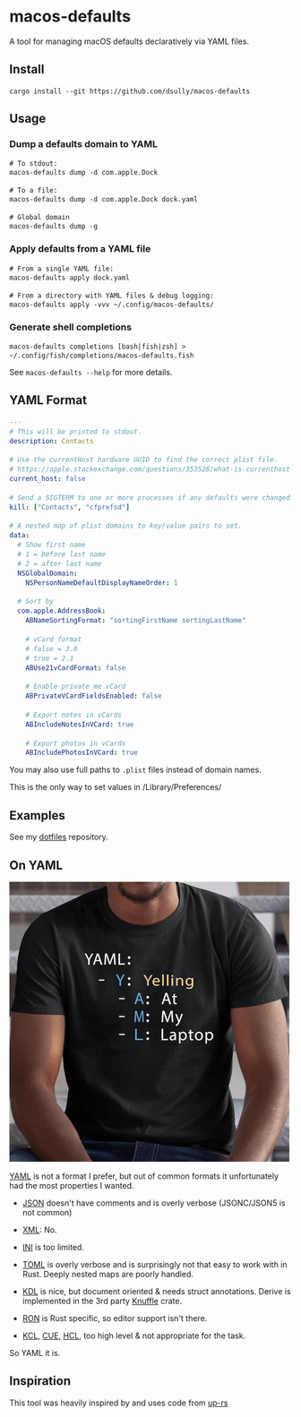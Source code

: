 # macos-defaults

A tool for managing macOS defaults declaratively via YAML files.

## Install

```shell
cargo install --git https://github.com/dsully/macos-defaults
```

## Usage

### Dump a defaults domain to YAML

```shell
# To stdout:
macos-defaults dump -d com.apple.Dock

# To a file:
macos-defaults dump -d com.apple.Dock dock.yaml

# Global domain
macos-defaults dump -g
```

### Apply defaults from a YAML file

```shell
# From a single YAML file:
macos-defaults apply dock.yaml

# From a directory with YAML files & debug logging:
macos-defaults apply -vvv ~/.config/macos-defaults/
```

### Generate shell completions

```shell
macos-defaults completions [bash|fish|zsh] > ~/.config/fish/completions/macos-defaults.fish
```

See `macos-defaults --help` for more details.

## YAML Format

```yaml
---
# This will be printed to stdout.
description: Contacts

# Use the currentHost hardware UUID to find the correct plist file.
# https://apple.stackexchange.com/questions/353528/what-is-currenthost-for-in-defaults
current_host: false

# Send a SIGTERM to one or more processes if any defaults were changed.
kill: ["Contacts", "cfprefsd"]

# A nested map of plist domains to key/value pairs to set.
data:
  # Show first name
  # 1 = before last name
  # 2 = after last name
  NSGlobalDomain:
    NSPersonNameDefaultDisplayNameOrder: 1

  # Sort by
  com.apple.AddressBook:
    ABNameSortingFormat: "sortingFirstName sortingLastName"

    # vCard format
    # false = 3.0
    # true = 2.1
    ABUse21vCardFormat: false

    # Enable private me vCard
    ABPrivateVCardFieldsEnabled: false

    # Export notes in vCards
    ABIncludeNotesInVCard: true

    # Export photos in vCards
    ABIncludePhotosInVCard: true
```

You may also use full paths to `.plist` files instead of domain names.

This is the only way to set values in /Library/Preferences/

## Examples

See my [dotfiles](https://github.com/dsully/dotfiles/tree/main/.data/macos-defaults) repository.

## On YAML

![Yelling At My Laptop](docs/YAML.jpg?raw=true)

[YAML](https://yaml.org) is not a format I prefer, but out of common formats it unfortunately had the most properties I wanted.

* [JSON](https://en.wikipedia.org/wiki/JSON) doesn't have comments and is overly verbose (JSONC/JSON5 is not common)

* [XML](https://en.wikipedia.org/wiki/XML): No.

* [INI](https://en.wikipedia.org/wiki/INI_file) is too limited.

* [TOML](https://toml.io/en/) is overly verbose and is surprisingly not that easy to work with in Rust. Deeply nested maps are poorly handled.

* [KDL](https://kdl.dev) is nice, but document oriented & needs struct annotations. Derive is implemented in the 3rd party [Knuffle](https://docs.rs/knuffel/latest/knuffel/) crate.

* [RON](https://github.com/ron-rs/ron) is Rust specific, so editor support isn't there.

* [KCL](kcl-lang.io), [CUE](https://cuelang.org), [HCL](https://github.com/hashicorp/hcl), too high level & not appropriate for the task.

So YAML it is.

## Inspiration

This tool was heavily inspired by and uses code from [up-rs](https://github.com/gibfahn/up-rs)
